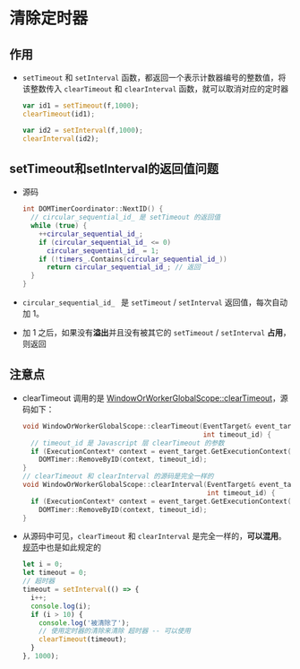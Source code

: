 # 清除定时器

## 作用

  - `setTimeout` 和 `setInterval` 函数，都返回一个表示计数器编号的整数值，将该整数传入 `clearTimeout` 和 `clearInterval` 函数，就可以取消对应的定时器

    ```javascript
    var id1 = setTimeout(f,1000);
    clearTimeout(id1);

    var id2 = setInterval(f,1000);
    clearInterval(id2);
    ```

## setTimeout和setInterval的返回值问题

  - 源码

    ```c++
    int DOMTimerCoordinator::NextID() {
      // circular_sequential_id_ 是 setTimeout 的返回值
      while (true) {
        ++circular_sequential_id_;
        if (circular_sequential_id_ <= 0)
          circular_sequential_id_ = 1;
        if (!timers_.Contains(circular_sequential_id_))
          return circular_sequential_id_; // 返回
      }
    }

    ```

  - `circular_sequential_id_ ` 是 `setTimeout` / `setInterval` 返回值，每次自动加 1。

  - 加 1 之后，如果没有**溢出**并且没有被其它的 `setTimeout` / `setInterval` **占用**，则返回

## 注意点

  - clearTimeout 调用的是 [WindowOrWorkerGlobalScope::clearTimeout](https://link.zhihu.com/?target=https://chromium.googlesource.com/chromium/src/+/refs/tags/91.0.4437.3/third_party/blink/renderer/core/frame/window_or_worker_global_scope.cc#212 "WindowOrWorkerGlobalScope::clearTimeout")，源码如下：

    ```c++
    void WindowOrWorkerGlobalScope::clearTimeout(EventTarget& event_target,
                                                 int timeout_id) {
      // timeout_id 是 Javascript 层 clearTimeout 的参数
      if (ExecutionContext* context = event_target.GetExecutionContext())
        DOMTimer::RemoveByID(context, timeout_id);
    }
    // clearTimeout 和 clearInterval 的源码是完全一样的
    void WindowOrWorkerGlobalScope::clearInterval(EventTarget& event_target,
                                                  int timeout_id) {
      if (ExecutionContext* context = event_target.GetExecutionContext())
        DOMTimer::RemoveByID(context, timeout_id);
    }
    ```

  - 从源码中可见，`clearTimeout` 和 `clearInterval` 是完全一样的，**可以混用**。[规范](https://link.zhihu.com/?target=https://html.spec.whatwg.org/multipage/timers-and-user-prompts.html "规范")中也是如此规定的

    ```javascript
    let i = 0;
    let timeout = 0;
    // 超时器
    timeout = setInterval(() => {
      i++;
      console.log(i);
      if (i > 10) {
        console.log('被清除了');
        // 使用定时器的清除来清除 超时器 -- 可以使用
        clearTimeout(timeout);
      }
    }, 1000);
    ```
